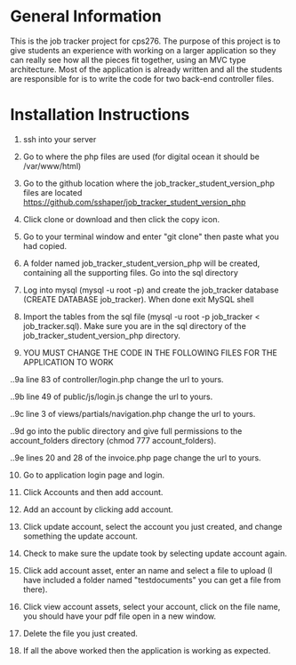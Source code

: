 # General Information
This is the job tracker project for cps276.  The purpose of this project is to give students an experience with working on a larger application so they can really see how all the pieces fit together, using an MVC type architecture.  Most of the application is already written and all the students are responsible for is to write the code for two back-end controller files.

# Installation Instructions
1. ssh into your server

2. Go to where the php files are used (for digital ocean it should be /var/www/html) 

3. Go to the github location where the job_tracker_student_version_php files are located https://github.com/sshaper/job_tracker_student_version_php

4. Click clone or download and then click the copy icon.

5. Go to your terminal window and enter "git clone" then paste what you had copied.

6. A folder named job_tracker_student_version_php will be created, containing all the supporting files.  Go into the sql directory

7. Log into mysql (mysql -u root -p) and create the job_tracker database (CREATE DATABASE job_tracker). When done exit MySQL shell

8. Import the tables from the sql file (mysql -u root -p job_tracker < job_tracker.sql).  Make sure you are in the sql directory of the job_tracker_student_version_php directory.

9. YOU MUST CHANGE THE CODE IN THE FOLLOWING FILES FOR THE APPLICATION TO WORK

..9a line 83 of controller/login.php change the url to yours.

..9b line 49 of public/js/login.js change the url to yours.

..9c line 3 of views/partials/navigation.php change the url to yours.

..9d go into the public directory and give full permissions to the account_folders directory (chmod 777 account_folders).

..9e lines 20 and 28 of the invoice.php page change the url to yours.

10. Go to application login page and login.

11. Click Accounts and then add account.

12. Add an account by clicking add account.

13. Click update account, select the account you just created, and change something the update account.

14. Check to make sure the update took by selecting update account again.

15. Click add account asset, enter an name and select a file to upload (I have included a folder named "testdocuments" you can get a file from there).

16. Click view account assets, select your account, click on the file name, you should have your pdf file open in a new window.

17. Delete the file you just created.

18. If all the above worked then the application is working as expected. 
